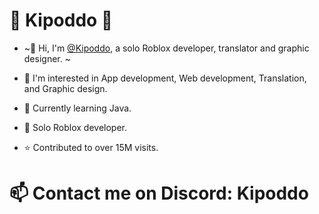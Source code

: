 # 🐸 Kipoddo 🐸

- ~👋 Hi, I'm [@Kipoddo](https://github.com/Kipoddo), a solo Roblox developer, translator and graphic designer. ~

- 👀 I'm interested in App development, Web development, Translation, and Graphic design.
- 🌱 Currently learning Java.
- :hammer: Solo Roblox developer.
- :star: Contributed to over 15M visits.

# 📫 Contact me on Discord: **Kipoddo**

